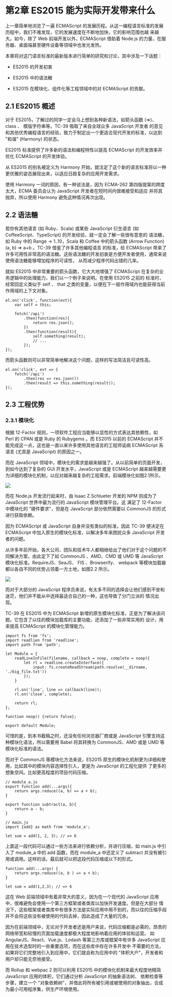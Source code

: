 # 第2章 ES2015 能为实际开发带来什么

上一章简单地浏览了一遍 ECMAScript 的发展历程。从这一编程语言标准的发展历程中，我们不难发现，它的发展速度在不断地加快，它的影响范围也越
来越大。如今，除了 Web 前端开发以外，ECMAScript 借助着 Node.js 的力量，在服务器、桌面端甚至硬件设备等领域中也发光发热。

本章将对这门语言标准的最新版本进行简单的研究和讨论，其中涉及一下话题：

* ES2015 的开发初衷

* ES2015 中的语法糖
* ES2015 在模块化、组件化等工程领域中的对 ECMAScript 的贡献。

## 2.1 ES2015 概述

对于 ES2015，了解过的同学一定会马上想到各种新语法，如箭头函数 (=>)、 class 、 模版字符串等。TC-39 吸取了来自全球众多 JavaScript 开发者
的意见和其他优秀编程语言的经验，致力于制定出一个更适合现代开发的标准，以达到 "和谐" (Harmony) 的状态。

ES2015 标准提供了许多新的语法和编程特性以提高 ECMAScript 的开发效率并优化 ECMAScript 的开发体验。

从 ES2015 的别名被定义为 Harmony 开始，就注定了这个新的语言标准将以一种更优雅的姿态展现出来，以适应日趋复杂的应用开发需求。

使用 Harmony 一词的原因，有一种说法是，因为 ECMA-262 第四版提案的跨度太大，ECMA 委员会认为 JavaScript 开发者在短时间内很难接受和适应
并将其抛弃，所以使用 Harmony 避免这种情况再次出现。

## 2.2 语法糖

若你有其他语言 (如 Ruby、Scala) 或某些 JavaScript 衍生语言 (如 CoffeeScript、TypeScript) 的开发经验，就一定会了解一些很有意思的
语法糖，如 Ruby 中的 Range -> 1..10，Scala 和 Coffee 中的箭头函数 (Arrow Function) (a, b) => a+b 。TC-39 借鉴了许多其他编程语言
的标准，给 ECMAScript 带来了许多可用性非常高的语法糖。这些语法糖的开发初衷是方便开发者使用，通常来说使用语法糖能够增加程序的可读性，
从而减少程序代码出错的几率。

就如 ES2015 中非常重要的箭头函数，它大大地增强了 ECMAScript 在复杂的业务逻辑中的处理能力，我们以一个例子来说明。在使用 ES2015 之前的
标准时，经常回定义类似于 self 、 that 之类的变量，以便在下一层作用域内也能获得当前作用域的上下文对象。

    el.on('click', function(evt){
        var self = this;

        fetch('/api')
            .then(function(res){
                return res.json();
            })
            .then(function(result){
                self.something(result);
                // ...
            });
    });

而箭头函数则可以非常简单地解决这个问题，这样的写法简洁且可读性高。

    el.on('click', evt => {
        fetch('/api')
            .then(res => res.json())
            .then(result => this.something(result));
    });


## 2.3 工程优势

### 2.3.1 模块化

根据 12-Factor 规则，一项软件工程应当能够以显性的方式表达其依赖性，如 Perl 的 CPAN 或是 Ruby 的 Rubygems 。而 ES2015 以前的
ECMAScript 并不能完成这一点，这也是一直以来许多使用其他语言的工程师诟病 ECMAScript 系语言 (尤其是 JavaScript) 的原因之一。

而在 JavaScript 领域中，模块化的需求是越来越强了。从以前简单的页面开发，到如今达到了复杂的 GUI 开发水平，JavaScript 或是 ECMAScript
越来越需要更为详细的模块化机制，以应对越来越复杂的工程需求。前端模块化如图2.1所示。

![](https://i.imgur.com/iXRsyLv.png)

而在 Node.js 开发流行起来时，由 Isaac Z.Schlueter 开发的 NPM 则成为了 JavaScript 世界中最为流行的 JavaScript 模块管理平台。这
满足了 12-Factor 中模块化的 "硬件要求"，但是在 JavaScript 部分依然需要以 CommonJS 的形式进行获取依赖。

因为 ECMAScript 或 JavaScript 自身并没有类似的标准，因此 TC-39 便决定在 ECMAScript 中加入原生的模块化标准，以解决多年来困扰众多
JavaScript 开发者的问题。

从许多年前开始，各大公司、团队和技术牛人都相继给出了他们对于这个问题的不同解决方案，由此定下了如 CommonJS 、AMD、CMD 或 UMD 等
JavaScript 模块化标准。RequireJS、SeaJS、 FIS 、Browserify、 webpack 等模块加载器都以各自不同的优势占领着一方土地，如图2.2 所示。

![](https://i.imgur.com/uTqO7LB.png)

而对于大部分的 JavaScript 程序员来说，有太多不同的选择会让他们感到不安和迷茫，他们并不能从中选择最适合自己的一种，这也导致了分门立派的
情况出现。

TC-39 在 ES2015 中为 ECMAScript 新增的原生模块化标准，正是为了解决该问题。它包含了以往的模块加载库的主要功能，还添加了一些非常实用的
设计，用来提高 ECMAScript 的模块化管理能力。

    import fs from 'fs';
    import readlien from 'readline';
    import path from 'path';

    let Module = {
        readLineInFile(filename, callback = noop, complete = noop){
            let rl = readline.createInterface({
                input: fs.createReadStream(path.resolve(__dirname, './big_file.txt'))
            });
        }

        rl.on('line', line => callback(line));
        rl.on('close', complete);

        return rl;
    };

    function noop() {return false};

    export default Module;

可惜的是，到本书截稿之时，还没有任何浏览器厂商或是 JavaScript 引擎支持这种模块化语法，所以需要用 Babel 将其转换为 CommonJS、AMD 或是
UMD 等模块化标准的语法。

而对于 CommonJS 等模块化方法来说，ES2015 原生的模块化机制更为详细和使用，比如其中的模块内容选择性引入，更是为 JavaScript 的工程化提供
了更多的想象空间。比如更高程度的项目代码压缩。

    // module_a.js
    export function add(...args){
        return args.reduce((a, b) => a + b);
    }

    export function subtract(a, b){
        return a - b;
    }

    // main.js
    import {add} as math from 'module_a';

    let sum = add(1, 2, 3); // => 6

上面这一段代码可以通过一些方法来进行依赖分析，并进行压缩，如 main.js 中引入了 module_a 中的 add 函数，而在 module_a 中还定义了
subtract 并没有被引用或调用。这样的话，最后就可以把这段代码压缩成以下的形式。

    function add(...args) {
        return args.reduce((a, b ) => a + b);
    }

    let sum = add(1,2,3); // => 6

这在 Web 前端领域中有着非常大的意义，因为在一个现代的 JavaScript 应用中，很难避免会使用一个第三方框架或者类库以加快开发速度。但是在大部分
情况下，这些框架或者类库中有很多方法是实际应用中用不到的，而以往的压缩手段并不会将这些没有被使用的代码去掉，因此造成了大量的冗余。

因为在前端领域中，无论对于开发者还是用户来说，代码压缩都是必需的，昂贵的网络带宽和较慢的页面加载速度都极大程度地影响着应用的体验和运营。
如 AngularJS、React、Vue.js、Lodash 等第三方库或框架中有许多 JavaScript 应用在技术选型时的一些重要选项，而在这些库中存在许多开发中
不需要的方法，如果将它们完整地引入到应用中，它们就会称为应用中的 "体积大户"，开发者和用户却只能无奈地接受。

而 Rollup 和 webpac 2 则可以利用 ES2015 中的模块化机制来最大程度地精简 JavaScript 应用的体积，它们通过分析 JavaScript 的抽象语法树、
依赖检查等步骤，建立一个 "对象依赖树"，并借此将所有被引用或被使用的对象抽出，合成为最小可用程序集，供生产环境使用。
